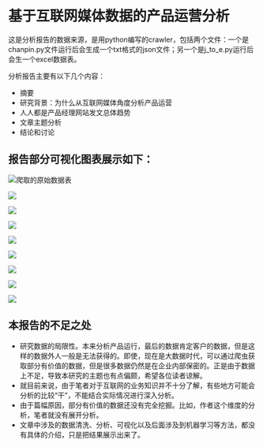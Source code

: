 # 基于互联网媒体数据的产品运营分析
这是分析报告的数据来源，是用python编写的crawler，包括两个文件：一个是chanpin.py文件运行后会生成一个txt格式的json文件；另一个是j_to_e.py运行后会生一个excel数据表。

分析报告主要有以下几个内容：

 - 摘要
 - 研究背景：为什么从互联网媒体角度分析产品运营
 - 人人都是产品经理网站发文总体趋势
 - 文章主题分析
 - 结论和讨论
 
 ## 报告部分可视化图表展示如下：


![爬取的原始数据表](https://raw.githubusercontent.com/chenjunup/everyone_product/master/images/2.png)


![](https://raw.githubusercontent.com/chenjunup/everyone_product/master/images/3.png)


![](https://raw.githubusercontent.com/chenjunup/everyone_product/master/images/5.png)


![](https://raw.githubusercontent.com/chenjunup/everyone_product/master/images/8.png)


![](https://raw.githubusercontent.com/chenjunup/everyone_product/master/images/9.png)


![](https://raw.githubusercontent.com/chenjunup/everyone_product/master/images/10.png)


![](https://raw.githubusercontent.com/chenjunup/everyone_product/master/images/11.png)


![](https://raw.githubusercontent.com/chenjunup/everyone_product/master/images/12.png)


![](https://raw.githubusercontent.com/chenjunup/everyone_product/master/images/15.png)


## 本报告的不足之处

 - 研究数据的局限性。本来分析产品运行，最后的数据肯定客户的数据，但是这样的数据外人一般是无法获得的。即使，现在是大数据时代，可以通过爬虫获取部分有价值的数据，但是很多数据仍然是在企业内部保密的。正是由于数据上不足，导致本研究的主题也有点偏颇，希望各位读者谅解。
 - 就目前来说，由于笔者对于互联网的业务知识并不十分了解，有些地方可能会分析的比较“干”，不能结合实际情况进行深入分析。
 - 由于篇幅原因，部分有价值的数据还没有完全挖掘。比如，作者这个维度的分析，笔者就没有展开分析。
 - 文章中涉及的数据清洗、分析、可视化以及后面涉及到机器学习等方法，都没有具体的介绍，只是把结果展示出来了。 